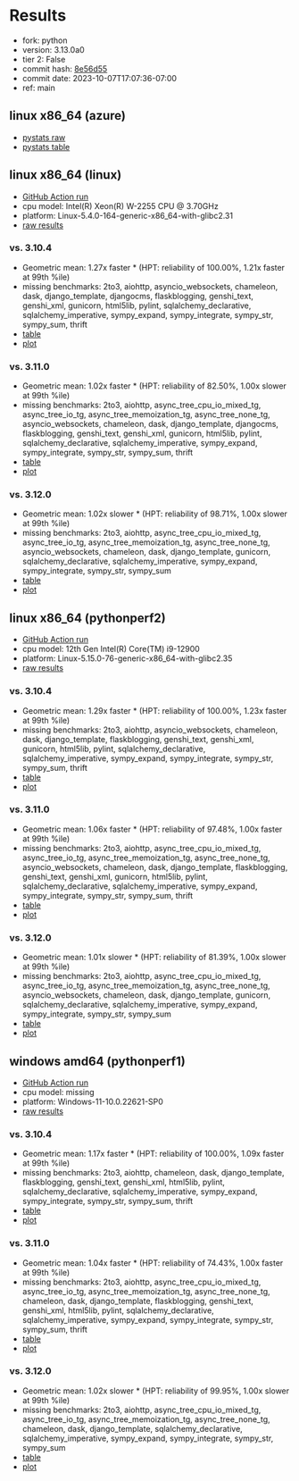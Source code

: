 # Results

- fork: python
- version: 3.13.0a0
- tier 2: False
- commit hash: [8e56d55](https://github.com/python/cpython/commit/8e56d55)
- commit date: 2023-10-07T17:07:36-07:00
- ref: main

## linux x86_64 (azure)

- [pystats raw](bm-20231007-azure-x86_64-python-main-3.13.0a0-8e56d55-pystats.json)
- [pystats table](bm-20231007-azure-x86_64-python-main-3.13.0a0-8e56d55-pystats.md)

## linux x86_64 (linux)

- [GitHub Action run](https://github.com/faster-cpython/benchmarking/actions/runs/6444347438)
- cpu model: Intel(R) Xeon(R) W-2255 CPU @ 3.70GHz
- platform: Linux-5.4.0-164-generic-x86_64-with-glibc2.31
- [raw results](bm-20231007-linux-x86_64-python-main-3.13.0a0-8e56d55.json)

### vs. 3.10.4

- Geometric mean: 1.27x faster \* (HPT: reliability of 100.00%, 1.21x faster at 99th %ile)
- missing benchmarks: 2to3, aiohttp, asyncio_websockets, chameleon, dask, django_template, djangocms, flaskblogging, genshi_text, genshi_xml, gunicorn, html5lib, pylint, sqlalchemy_declarative, sqlalchemy_imperative, sympy_expand, sympy_integrate, sympy_str, sympy_sum, thrift
- [table](bm-20231007-linux-x86_64-python-main-3.13.0a0-8e56d55-vs-3.10.4.md)
- [plot](bm-20231007-linux-x86_64-python-main-3.13.0a0-8e56d55-vs-3.10.4.png)

### vs. 3.11.0

- Geometric mean: 1.02x faster \* (HPT: reliability of 82.50%, 1.00x slower at 99th %ile)
- missing benchmarks: 2to3, aiohttp, async_tree_cpu_io_mixed_tg, async_tree_io_tg, async_tree_memoization_tg, async_tree_none_tg, asyncio_websockets, chameleon, dask, django_template, djangocms, flaskblogging, genshi_text, genshi_xml, gunicorn, html5lib, pylint, sqlalchemy_declarative, sqlalchemy_imperative, sympy_expand, sympy_integrate, sympy_str, sympy_sum, thrift
- [table](bm-20231007-linux-x86_64-python-main-3.13.0a0-8e56d55-vs-3.11.0.md)
- [plot](bm-20231007-linux-x86_64-python-main-3.13.0a0-8e56d55-vs-3.11.0.png)

### vs. 3.12.0

- Geometric mean: 1.02x slower \* (HPT: reliability of 98.71%, 1.00x slower at 99th %ile)
- missing benchmarks: 2to3, aiohttp, async_tree_cpu_io_mixed_tg, async_tree_io_tg, async_tree_memoization_tg, async_tree_none_tg, asyncio_websockets, chameleon, dask, django_template, gunicorn, sqlalchemy_declarative, sqlalchemy_imperative, sympy_expand, sympy_integrate, sympy_str, sympy_sum
- [table](bm-20231007-linux-x86_64-python-main-3.13.0a0-8e56d55-vs-3.12.0.md)
- [plot](bm-20231007-linux-x86_64-python-main-3.13.0a0-8e56d55-vs-3.12.0.png)

## linux x86_64 (pythonperf2)

- [GitHub Action run](https://github.com/faster-cpython/benchmarking/actions/runs/6444347438)
- cpu model: 12th Gen Intel(R) Core(TM) i9-12900
- platform: Linux-5.15.0-76-generic-x86_64-with-glibc2.35
- [raw results](bm-20231007-pythonperf2-x86_64-python-main-3.13.0a0-8e56d55.json)

### vs. 3.10.4

- Geometric mean: 1.29x faster \* (HPT: reliability of 100.00%, 1.23x faster at 99th %ile)
- missing benchmarks: 2to3, aiohttp, asyncio_websockets, chameleon, dask, django_template, flaskblogging, genshi_text, genshi_xml, gunicorn, html5lib, pylint, sqlalchemy_declarative, sqlalchemy_imperative, sympy_expand, sympy_integrate, sympy_str, sympy_sum, thrift
- [table](bm-20231007-pythonperf2-x86_64-python-main-3.13.0a0-8e56d55-vs-3.10.4.md)
- [plot](bm-20231007-pythonperf2-x86_64-python-main-3.13.0a0-8e56d55-vs-3.10.4.png)

### vs. 3.11.0

- Geometric mean: 1.06x faster \* (HPT: reliability of 97.48%, 1.00x faster at 99th %ile)
- missing benchmarks: 2to3, aiohttp, async_tree_cpu_io_mixed_tg, async_tree_io_tg, async_tree_memoization_tg, async_tree_none_tg, asyncio_websockets, chameleon, dask, django_template, flaskblogging, genshi_text, genshi_xml, gunicorn, html5lib, pylint, sqlalchemy_declarative, sqlalchemy_imperative, sympy_expand, sympy_integrate, sympy_str, sympy_sum, thrift
- [table](bm-20231007-pythonperf2-x86_64-python-main-3.13.0a0-8e56d55-vs-3.11.0.md)
- [plot](bm-20231007-pythonperf2-x86_64-python-main-3.13.0a0-8e56d55-vs-3.11.0.png)

### vs. 3.12.0

- Geometric mean: 1.01x slower \* (HPT: reliability of 81.39%, 1.00x slower at 99th %ile)
- missing benchmarks: 2to3, aiohttp, async_tree_cpu_io_mixed_tg, async_tree_io_tg, async_tree_memoization_tg, async_tree_none_tg, asyncio_websockets, chameleon, dask, django_template, gunicorn, sqlalchemy_declarative, sqlalchemy_imperative, sympy_expand, sympy_integrate, sympy_str, sympy_sum
- [table](bm-20231007-pythonperf2-x86_64-python-main-3.13.0a0-8e56d55-vs-3.12.0.md)
- [plot](bm-20231007-pythonperf2-x86_64-python-main-3.13.0a0-8e56d55-vs-3.12.0.png)

## windows amd64 (pythonperf1)

- [GitHub Action run](https://github.com/faster-cpython/benchmarking/actions/runs/6444347438)
- cpu model: missing
- platform: Windows-11-10.0.22621-SP0
- [raw results](bm-20231007-pythonperf1-amd64-python-main-3.13.0a0-8e56d55.json)

### vs. 3.10.4

- Geometric mean: 1.17x faster \* (HPT: reliability of 100.00%, 1.09x faster at 99th %ile)
- missing benchmarks: 2to3, aiohttp, chameleon, dask, django_template, flaskblogging, genshi_text, genshi_xml, html5lib, pylint, sqlalchemy_declarative, sqlalchemy_imperative, sympy_expand, sympy_integrate, sympy_str, sympy_sum, thrift
- [table](bm-20231007-pythonperf1-amd64-python-main-3.13.0a0-8e56d55-vs-3.10.4.md)
- [plot](bm-20231007-pythonperf1-amd64-python-main-3.13.0a0-8e56d55-vs-3.10.4.png)

### vs. 3.11.0

- Geometric mean: 1.04x faster \* (HPT: reliability of 74.43%, 1.00x faster at 99th %ile)
- missing benchmarks: 2to3, aiohttp, async_tree_cpu_io_mixed_tg, async_tree_io_tg, async_tree_memoization_tg, async_tree_none_tg, chameleon, dask, django_template, flaskblogging, genshi_text, genshi_xml, html5lib, pylint, sqlalchemy_declarative, sqlalchemy_imperative, sympy_expand, sympy_integrate, sympy_str, sympy_sum, thrift
- [table](bm-20231007-pythonperf1-amd64-python-main-3.13.0a0-8e56d55-vs-3.11.0.md)
- [plot](bm-20231007-pythonperf1-amd64-python-main-3.13.0a0-8e56d55-vs-3.11.0.png)

### vs. 3.12.0

- Geometric mean: 1.02x slower \* (HPT: reliability of 99.95%, 1.00x slower at 99th %ile)
- missing benchmarks: 2to3, aiohttp, async_tree_cpu_io_mixed_tg, async_tree_io_tg, async_tree_memoization_tg, async_tree_none_tg, chameleon, dask, django_template, sqlalchemy_declarative, sqlalchemy_imperative, sympy_expand, sympy_integrate, sympy_str, sympy_sum
- [table](bm-20231007-pythonperf1-amd64-python-main-3.13.0a0-8e56d55-vs-3.12.0.md)
- [plot](bm-20231007-pythonperf1-amd64-python-main-3.13.0a0-8e56d55-vs-3.12.0.png)

